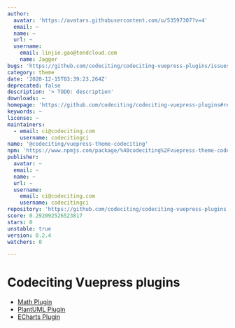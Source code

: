 ```yaml
---
author:
  avatar: 'https://avatars.githubusercontent.com/u/53597307?v=4'
  email: ~
  name: ~
  url: ~
  username:
    email: linjie.gao@tendcloud.com
    name: Jagger
bugs: 'https://github.com/codeciting/codeciting-vuepress-plugins/issues'
category: theme
date: '2020-12-15T03:39:23.264Z'
deprecated: false
description: '> TODO: description'
downloads: ~
homepage: 'https://github.com/codeciting/codeciting-vuepress-plugins#readme'
keywords: ~
license: ~
maintainers:
  - email: ci@codeciting.com
    username: codecitingci
name: '@codeciting/vuepress-theme-codeciting'
npm: 'https://www.npmjs.com/package/%40codeciting%2Fvuepress-theme-codeciting'
publisher:
  avatar: ~
  email: ~
  name: ~
  url: ~
  username:
    email: ci@codeciting.com
    username: codecitingci
repository: 'https://github.com/codeciting/codeciting-vuepress-plugins'
score: 0.292092526523817
stars: 0
unstable: true
version: 0.2.4
watchers: 0

---
```


# Codeciting Vuepress plugins

- [Math Plugin](packages/vuepress-plugin-math/README.md)
- [PlantUML Plugin](packages/vuepress-plugin-plantuml/README.md)
- [ECharts Plugin](packages/vuepress-plugin-echarts/README.md)
